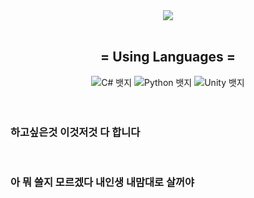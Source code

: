 <div align="center">
  <img src="https://capsule-render.vercel.app/api?type=cylinder&height=300&color=ff9000&text=Sunrise&textBg=false&section=header&fontColor=f6ff00&fontSize=90">
<br>
<br>
</div>
<div align="center">
  <h2>= Using Languages =</h2>
  <div classes="badge contanger">
    <img class="badge" src="https://img.shields.io/badge/c%23-%23239120.svg?style=for-the-badge&logo=csharp&logoColor=white" alt="C# 뱃지">
    <img src="https://img.shields.io/badge/python-3670A0?style=for-the-badge&logo=python&logoColor=3776AB" alt="Python 뱃지">
    <img src="https://img.shields.io/badge/unity-%23000000.svg?style=for-the-badge&logo=unity&logoColor=white" alt="Unity 뱃지">
  </div>
</div>
<br>
<br>
<h3>하고싶은것 이것저것 다 합니다</h3>
<br>
<h3>아 뭐 쓸지 모르겠다 내인생 내맘대로 살꺼야</h3>
